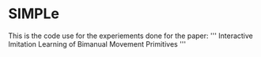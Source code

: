 # SIMPLe

This is the code use for the experiements done for the paper: 
''' Interactive Imitation Learning of Bimanual Movement Primitives '''